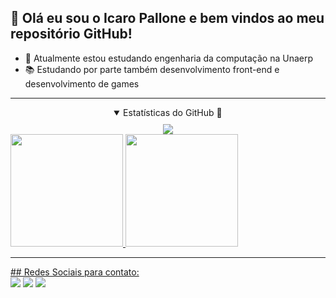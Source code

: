 ##  👋 Olá eu sou o Icaro Pallone e bem vindos ao meu repositório GitHub!

- 🎒 Atualmente estou estudando engenharia da computação na Unaerp
- 📚 Estudando por parte também desenvolvimento front-end e desenvolvimento de games

<hr>
<div align="center">
  <details open>
    <summary style="margin-bottom:10px;">Estatísticas do GitHub 👾</summary>
    <a href="https://github-readme-streak-stats.herokuapp.com/?user=IcaroPallone&theme=monokai-metallian&hide_border=true"><img src="https://github-readme-streak-stats.herokuapp.com/?user=IcaroPallone&theme=monokai-metallian&hide_border=true"/></a>
    <div style="display:flex; justify-content: space-between">
      <a href="https://github.com/IcaroPallone">
      <img height="180cm" src="https://github-readme-stats.vercel.app/api?username=IcaroPallone&show_icons=true&theme=radical&count_private=true&show_icons=true&include_all_commits=true">
      <img height="180cm" src="https://github-readme-stats.vercel.app/api/top-langs/?username=IcaroPallone&layout=compact&langs_count=10&theme=radical&include_all_commits=true&count_private=true">
    </div>
  </details>
</div>

  <hr>
  ## Redes Sociais para contato:
  <div> 
  <a href="https://www.instagram.com/icaro_pallone/" target="_blank"><img src="https://img.shields.io/badge/-Instagram-%23E4405F?style=for-the-badge&logo=instagram&logoColor=white" target="_blank"></a>
  <a href = "icopallone@hotmail.com"><img src="https://img.shields.io/badge/-Gmail-%23333?style=for-the-badge&logo=gmail&logoColor=white" target="_blank"></a>
  <a href="https://www.linkedin.com/in/icaro-squassoni-pallone-164454204/" target="_blank"><img src="https://img.shields.io/badge/-LinkedIn-%230077B5?style=for-the-badge&logo=linkedin&logoColor=white" target="_blank"></a> 
  
</div>
